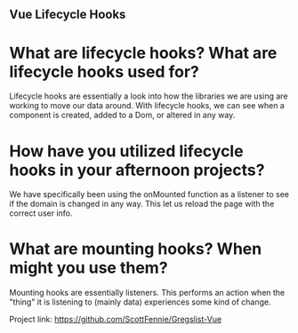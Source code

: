 ## Vue Lifecycle Hooks

# What are lifecycle hooks? What are lifecycle hooks used for?

Lifecycle hooks are essentially a look into how the libraries we are using are working to move our data around. With lifecycle hooks, we can see when a component is created, added to a Dom, or altered in any way.

# How have you utilized lifecycle hooks in your afternoon projects?

We have specifically been using the onMounted function as a listener to see if the domain is changed in any way. This let us reload the page with the correct user info.

# What are mounting hooks? When might you use them?

Mounting hooks are essentially listeners. This performs an action when the "thing" it is listening to (mainly data) experiences some kind of change.

Project link: https://github.com/ScottFennie/Gregslist-Vue